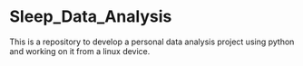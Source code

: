 # Sleep_Data_Analysis
This is a repository to develop a personal data analysis project using python and working on it from a linux device. 
